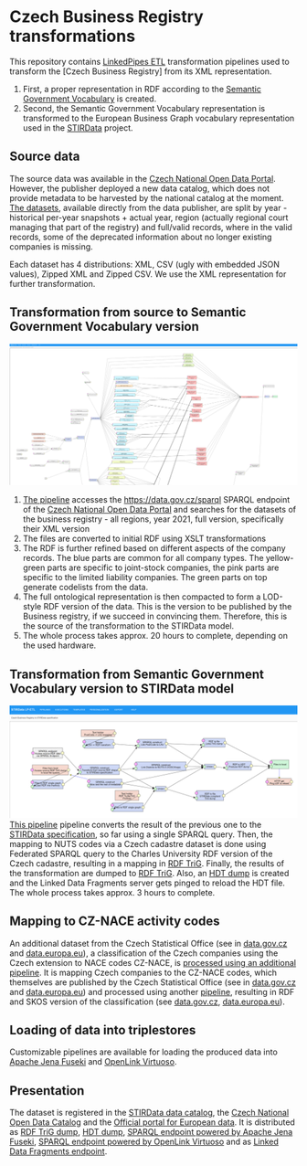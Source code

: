 # Czech Business Registry transformations
This repository contains [LinkedPipes ETL] transformation pipelines used to transform the [Czech Business Registry] from its XML representation.
1. First, a proper representation in RDF according to the [Semantic Government Vocabulary] is created.
2. Second, the Semantic Government Vocabulary representation is transformed to the European Business Graph vocabulary representation used in the [STIRData] project.

## Source data
The source data was available in the [Czech National Open Data Portal]. However, the publisher deployed a new data catalog, which does not provide metadata to be harvested by the national catalog at the moment. [The datasets](https://dataor.justice.cz/), available directly from the data publisher, are split by year - historical per-year snapshots + actual year, region (actually regional court managing that part of the registry) and full/valid records, where in the valid records, some of the deprecated information about no longer existing companies is missing.

Each dataset has 4 distributions: XML, CSV (ugly with embedded JSON values), Zipped XML and Zipped CSV.
We use the XML representation for further transformation.

## Transformation from source to Semantic Government Vocabulary version
![LinkedPipes ETL pipeline transforming Czech Business Registry to Semantic Government Vocabulary version](assets/images/sgov-pipeline.webp)

1. [The pipeline](assets/pipelines/sgov.jsonld) accesses the https://data.gov.cz/sparql SPARQL endpoint of the [Czech National Open Data Portal] and searches for the datasets of the business registry - all regions, year 2021, full version, specifically their XML version
2. The files are converted to initial RDF using XSLT transformations
3. The RDF is further refined based on different aspects of the company records. The blue parts are common for all company types. The yellow-green parts are specific to joint-stock companies, the pink parts are specific to the limited liability companies. The green parts on top generate codelists from the data.
4. The full ontological representation is then compacted to form a LOD-style RDF version of the data. This is the version to be published by the Business registry, if we succeed in convincing them. Therefore, this is the source of the transformation to the STIRData model.
5. The whole process takes approx. 20 hours to complete, depending on the used hardware.

## Transformation from Semantic Government Vocabulary version to STIRData model
![LinkedPipes ETL pipeline transforming Czech Business Registry to STIRData version](assets/images/stir-pipeline.webp)
[This pipeline](assets/pipelines/stir.jsonld) pipeline converts the result of the previous one to the [STIRData specification](https://stirdata.github.io/data-specification/), so far using a single SPARQL query.
Then, the mapping to NUTS codes via a Czech cadastre dataset is done using Federated SPARQL query to the Charles University RDF version of the Czech cadastre, resulting in a mapping in [RDF TriG](https://obchodní-rejstřík.stirdata.opendata.cz/soubor/or-ebg-nuts.trig).
Finally, the results of the transformation are dumped to [RDF TriG](https://obchodní-rejstřík.stirdata.opendata.cz/soubor/or-ebg.trig).
Also, an [HDT dump](https://obchodní-rejstřík.stirdata.opendata.cz/soubor/or.trig) is created and the Linked Data Fragments server gets pinged to reload the HDT file.
The whole process takes approx. 3 hours to complete.

## Mapping to CZ-NACE activity codes
An additional dataset from the Czech Statistical Office (see in [data.gov.cz](https://data.gov.cz/datová-sada?iri=https%3A%2F%2Fdata.gov.cz%2Fzdroj%2Fdatové-sady%2F00025593%2F7bad26fdd8554ce715b81b5b416d75f0) and [data.europa.eu](https://data.europa.eu/data/datasets/https-vdb-czso-cz-pll-eweb-lkod_ld-datova_sada-nazev-registr_ekonomickych_subjektu_seznam)), a classification of the Czech companies using the Czech extension to NACE codes CZ-NACE, is [processed using an additional pipeline](assets/pipelines/nace-mapping.jsonld).
It is mapping Czech companies to the CZ-NACE codes, which themselves are published by the Czech Statistical Office (see in [data.gov.cz](https://data.gov.cz/datová-sada?iri=https://data.gov.cz/zdroj/datové-sady/00025593/f884f59498ad1717083b498b21ef2283) and [data.europa.eu](https://data.europa.eu/data/datasets/https-vdb-czso-cz-pll-eweb-lkod_ld-datova_sada-nazev-klasifikace_ekonomickych_cinnosti_cz_nace)) and processed using another [pipeline](assets/pipelines/cz-nace.jsonld), resulting in RDF and SKOS version of the classification (see [data.gov.cz](https://data.gov.cz/datová-sada?iri=https%3A%2F%2Fdata.gov.cz%2Fzdroj%2Fdatové-sady%2F00216208%2F03c70bed41ee7397c72b6daeba9257a4), [data.europa.eu](https://data.europa.eu/data/datasets/https-lkod-mff-cuni-cz-zdroj-datove-sady-stirdata-cz-nace-stirdata)).

## Loading of data into triplestores
Customizable pipelines are available for loading the produced data into [Apache Jena Fuseki](assets/pipelines/fuseki.jsonld) and [OpenLink Virtuoso](assets/pipelines/virtuoso.jsonld).

## Presentation
The dataset is registered in the [STIRData data catalog](https://stirdata.opendata.cz/datasets), the [Czech National Open Data Catalog](https://data.gov.cz/datová-sada?iri=https%3A%2F%2Fdata.gov.cz%2Fzdroj%2Fdatové-sady%2F00216208%2Fe9a83e226dc746c02dd05aa4688359ad) and the [Official portal for European data](https://data.europa.eu/data/datasets/https-lkod-mff-cuni-cz-zdroj-datove-sady-stirdata-obchodni-rejstr-i-k-stirdata).
It is distributed as [RDF TriG dump](https://obchodní-rejstřík.stirdata.opendata.cz/soubor/or.trig), [HDT dump](https://obchodní-rejstřík.stirdata.opendata.cz/soubor/or.trig), [SPARQL endpoint powered by Apache Jena Fuseki](https://obchodní-rejstřík.stirdata.opendata.cz/sparql), [SPARQL endpoint powered by OpenLink Virtuoso](https://obchodní-rejstřík.stirdata.opendata.cz/sparql) and as [Linked Data Fragments endpoint](https://obchodní-rejstřík.stirdata.opendata.cz/ldf/).

[LinkedPipes ETL]: https://etl.linkedpipes.com "LinkedPipes ETL"
[Semantic Government Vocabulary]: https://doi.org/10.1016/j.websem.2018.12.009 "Semantic Government Vocabulary"
[STIRData]: https://stirdata.eu "STIRData"
[Czech National Open Data Portal]: https://data.gov.cz/en "Czech National Open Data Portal"